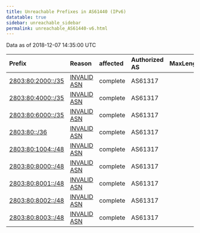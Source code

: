 ```yaml
---
title: Unreachable Prefixes in AS61440 (IPv6)
datatable: true
sidebar: unreachable_sidebar
permalink: unreachable_AS61440-v6.html
---
```


Data as of 2018-12-07 14:35:00 UTC


<div class="datatable-begin"></div>

| Prefix                                                       | Reason                                                                                                   | affected   | Authorized AS   |   MaxLength | Anchor                                         |   unreachable /48s |
|:-------------------------------------------------------------|:---------------------------------------------------------------------------------------------------------|:-----------|:----------------|------------:|:-----------------------------------------------|-------------------:|
| [2803:80:2000::/35](https://stat.ripe.net/2803:80:2000::/35) | [INVALID ASN](https://rpki-validator.ripe.net/announcement-preview?asn=AS61440&prefix=2803:80:2000::/35) | complete   | AS61317         |          64 | [LACNIC](unreachable_LACNIC_RPKI_Root-v6.html) |               8192 |
| [2803:80:4000::/35](https://stat.ripe.net/2803:80:4000::/35) | [INVALID ASN](https://rpki-validator.ripe.net/announcement-preview?asn=AS61440&prefix=2803:80:4000::/35) | complete   | AS61317         |          64 | [LACNIC](unreachable_LACNIC_RPKI_Root-v6.html) |               8192 |
| [2803:80:6000::/35](https://stat.ripe.net/2803:80:6000::/35) | [INVALID ASN](https://rpki-validator.ripe.net/announcement-preview?asn=AS61440&prefix=2803:80:6000::/35) | complete   | AS61317         |          64 | [LACNIC](unreachable_LACNIC_RPKI_Root-v6.html) |               8192 |
| [2803:80::/36](https://stat.ripe.net/2803:80::/36)           | [INVALID ASN](https://rpki-validator.ripe.net/announcement-preview?asn=AS61440&prefix=2803:80::/36)      | complete   | AS61317         |          64 | [LACNIC](unreachable_LACNIC_RPKI_Root-v6.html) |               4096 |
| [2803:80:1004::/48](https://stat.ripe.net/2803:80:1004::/48) | [INVALID ASN](https://rpki-validator.ripe.net/announcement-preview?asn=AS61440&prefix=2803:80:1004::/48) | complete   | AS61317         |          64 | [LACNIC](unreachable_LACNIC_RPKI_Root-v6.html) |                  1 |
| [2803:80:8000::/48](https://stat.ripe.net/2803:80:8000::/48) | [INVALID ASN](https://rpki-validator.ripe.net/announcement-preview?asn=AS61440&prefix=2803:80:8000::/48) | complete   | AS61317         |          64 | [LACNIC](unreachable_LACNIC_RPKI_Root-v6.html) |                  1 |
| [2803:80:8001::/48](https://stat.ripe.net/2803:80:8001::/48) | [INVALID ASN](https://rpki-validator.ripe.net/announcement-preview?asn=AS61440&prefix=2803:80:8001::/48) | complete   | AS61317         |          64 | [LACNIC](unreachable_LACNIC_RPKI_Root-v6.html) |                  1 |
| [2803:80:8002::/48](https://stat.ripe.net/2803:80:8002::/48) | [INVALID ASN](https://rpki-validator.ripe.net/announcement-preview?asn=AS61440&prefix=2803:80:8002::/48) | complete   | AS61317         |          64 | [LACNIC](unreachable_LACNIC_RPKI_Root-v6.html) |                  1 |
| [2803:80:8003::/48](https://stat.ripe.net/2803:80:8003::/48) | [INVALID ASN](https://rpki-validator.ripe.net/announcement-preview?asn=AS61440&prefix=2803:80:8003::/48) | complete   | AS61317         |          64 | [LACNIC](unreachable_LACNIC_RPKI_Root-v6.html) |                  1 |

<div class="datatable-end"></div>